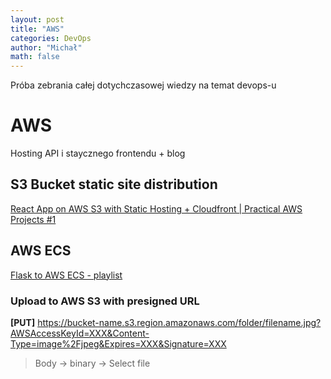```yaml
---
layout: post
title: "AWS"
categories: DevOps
author: "Michał"
math: false
---
```


Próba zebrania całej dotychczasowej wiedzy na temat devops-u



# AWS

Hosting API i staycznego frontendu + blog 

## S3 Bucket static site distribution
[React App on AWS S3 with Static Hosting + Cloudfront | Practical AWS Projects #1](https://www.youtube.com/watch?v=mls8tiiI3uc)


## AWS ECS
[Flask to AWS ECS - playlist](https://www.youtube.com/watch?v=kqa_cchAMLY&list=PL0dOL8Z7pG3IWsvseNd-JoFTHL16P_iTC)



### Upload to AWS S3 with presigned URL

**[PUT]** https://bucket-name.s3.region.amazonaws.com/folder/filename.jpg?AWSAccessKeyId=XXX&Content-Type=image%2Fjpeg&Expires=XXX&Signature=XXX

> Body -> binary -> Select file
